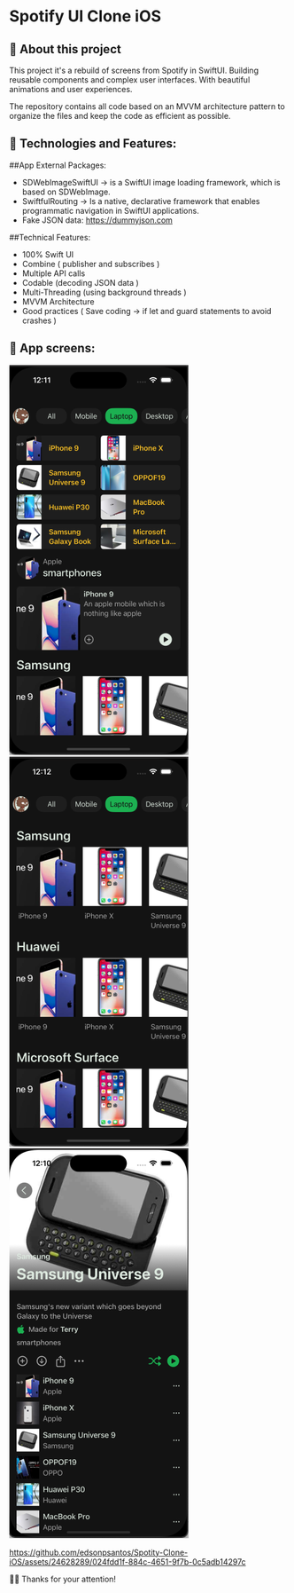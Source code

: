 # Spotify UI Clone iOS

## 📱 About this project
This project it's a rebuild of screens from Spotify in SwiftUI. Building reusable components and complex user interfaces. With beautiful animations and user experiences.

The repository contains all code based on an MVVM architecture pattern to organize the files and keep the code as efficient as possible.

##  🤔 Technologies and Features:

##App External Packages:

* SDWebImageSwiftUI -> is a SwiftUI image loading framework, which is based on SDWebImage.
* SwiftfulRouting -> Is a native, declarative framework that enables programmatic navigation in SwiftUI applications.
* Fake JSON data: https://dummyjson.com

##Technical Features:
* 100% Swift UI
* Combine ( publisher and subscribes )
* Multiple API calls
* Codable (decoding JSON data )
* Multi-Threading (using background threads )
* MVVM Architecture
* Good practices ( Save coding -> if let and guard statements to avoid crashes )

##  📱 App screens:

![Home Screen](https://github.com/edsonpsantos/images/blob/main/SpotifyUIClone/HomeView.png)
![List Screen](https://github.com/edsonpsantos/images/blob/main/SpotifyUIClone/ListView.png)
![Detail Screen](https://github.com/edsonpsantos/images/blob/main/SpotifyUIClone/DetailView.png)

https://github.com/edsonpsantos/Spotity-Clone-iOS/assets/24628289/024fdd1f-884c-4651-9f7b-0c5adb14297c

🙏🏽 Thanks for your attention! 

